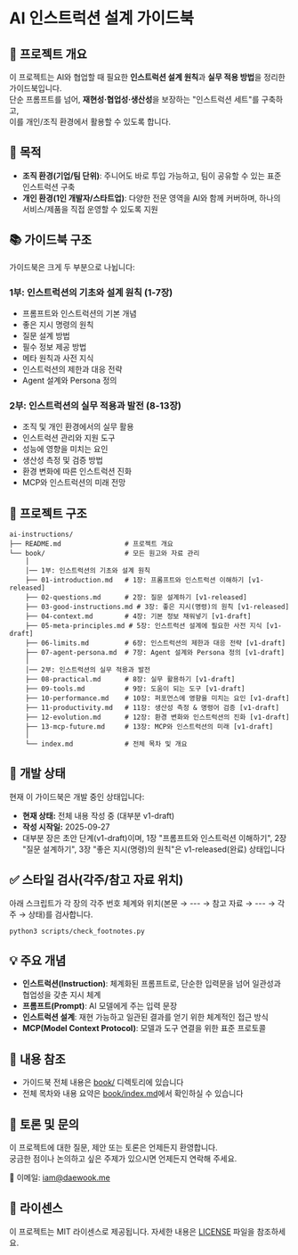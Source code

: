 # AI 인스트럭션 설계 가이드북

## 📌 프로젝트 개요
이 프로젝트는 AI와 협업할 때 필요한 **인스트럭션 설계 원칙**과 **실무 적용 방법**을 정리한 가이드북입니다.  
단순 프롬프트를 넘어, **재현성·협업성·생산성**을 보장하는 "인스트럭션 세트"를 구축하고,  
이를 개인/조직 환경에서 활용할 수 있도록 합니다.

## 🎯 목적
- **조직 환경(기업/팀 단위)**: 주니어도 바로 투입 가능하고, 팀이 공유할 수 있는 표준 인스트럭션 구축
- **개인 환경(1인 개발자/스타트업)**: 다양한 전문 영역을 AI와 함께 커버하며, 하나의 서비스/제품을 직접 운영할 수 있도록 지원

## 📚 가이드북 구조
가이드북은 크게 두 부분으로 나뉩니다:

### 1부: 인스트럭션의 기초와 설계 원칙 (1-7장)
- 프롬프트와 인스트럭션의 기본 개념
- 좋은 지시 명령의 원칙
- 질문 설계 방법
- 필수 정보 제공 방법
- 메타 원칙과 사전 지식
 - 인스트럭션의 제한과 대응 전략
 - Agent 설계와 Persona 정의

### 2부: 인스트럭션의 실무 적용과 발전 (8-13장)
- 조직 및 개인 환경에서의 실무 활용
- 인스트럭션 관리와 지원 도구
- 성능에 영향을 미치는 요인
- 생산성 측정 및 검증 방법
- 환경 변화에 따른 인스트럭션 진화
- MCP와 인스트럭션의 미래 전망

## 📂 프로젝트 구조
```plaintext
ai-instructions/
├── README.md                # 프로젝트 개요
└── book/                    # 모든 원고와 자료 관리
    │
    │── 1부: 인스트럭션의 기초와 설계 원칙
    ├── 01-introduction.md   # 1장: 프롬프트와 인스트럭션 이해하기 [v1-released]
    ├── 02-questions.md      # 2장: 질문 설계하기 [v1-released]
    ├── 03-good-instructions.md # 3장: 좋은 지시(명령)의 원칙 [v1-released]
    ├── 04-context.md        # 4장: 기본 정보 채워넣기 [v1-draft]
    ├── 05-meta-principles.md # 5장: 인스트럭션 설계에 필요한 사전 지식 [v1-draft]
    ├── 06-limits.md         # 6장: 인스트럭션의 제한과 대응 전략 [v1-draft]
    ├── 07-agent-persona.md  # 7장: Agent 설계와 Persona 정의 [v1-draft]
    │
    │── 2부: 인스트럭션의 실무 적용과 발전
    ├── 08-practical.md      # 8장: 실무 활용하기 [v1-draft]
    ├── 09-tools.md          # 9장: 도움이 되는 도구 [v1-draft]
    ├── 10-performance.md    # 10장: 퍼포먼스에 영향을 미치는 요인 [v1-draft]
    ├── 11-productivity.md   # 11장: 생산성 측정 & 명령어 검증 [v1-draft]
    ├── 12-evolution.md      # 12장: 환경 변화와 인스트럭션의 진화 [v1-draft]
    ├── 13-mcp-future.md     # 13장: MCP와 인스트럭션의 미래 [v1-draft]
    │
    └── index.md             # 전체 목차 및 개요
```

## 📝 개발 상태
현재 이 가이드북은 개발 중인 상태입니다:
- **현재 상태:** 전체 내용 작성 중 (대부분 v1-draft)
- **작성 시작일:** 2025-09-27
- 대부분 장은 초안 단계(v1-draft)이며, 1장 "프롬프트와 인스트럭션 이해하기", 2장 "질문 설계하기", 3장 "좋은 지시(명령)의 원칙"은 v1-released(완료) 상태입니다

## ✅ 스타일 검사(각주/참고 자료 위치)
아래 스크립트가 각 장의 각주 번호 체계와 위치(본문 → --- → 참고 자료 → --- → 각주 → 상태)를 검사합니다.

```
python3 scripts/check_footnotes.py
```

## 💡 주요 개념
- **인스트럭션(Instruction)**: 체계화된 프롬프트로, 단순한 입력문을 넘어 일관성과 협업성을 갖춘 지시 체계
- **프롬프트(Prompt)**: AI 모델에게 주는 입력 문장
- **인스트럭션 설계**: 재현 가능하고 일관된 결과를 얻기 위한 체계적인 접근 방식
- **MCP(Model Context Protocol)**: 모델과 도구 연결을 위한 표준 프로토콜

## 📖 내용 참조
- 가이드북 전체 내용은 [book/](book/) 디렉토리에 있습니다
- 전체 목차와 내용 요약은 [book/index.md](book/index.md)에서 확인하실 수 있습니다

## 💬 토론 및 문의
이 프로젝트에 대한 질문, 제안 또는 토론은 언제든지 환영합니다.  
궁금한 점이나 논의하고 싶은 주제가 있으시면 언제든지 연락해 주세요.

📧 이메일: iam@daewook.me

## 📄 라이센스
이 프로젝트는 MIT 라이센스로 제공됩니다. 자세한 내용은 [LICENSE](LICENSE) 파일을 참조하세요.
